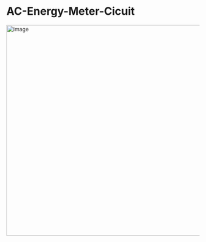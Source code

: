 # AC-Energy-Meter-Cicuit

<img width="1137" height="549" alt="image" src="https://github.com/user-attachments/assets/9cb858fc-c54f-4035-af19-e5e1780f0e0f" />
